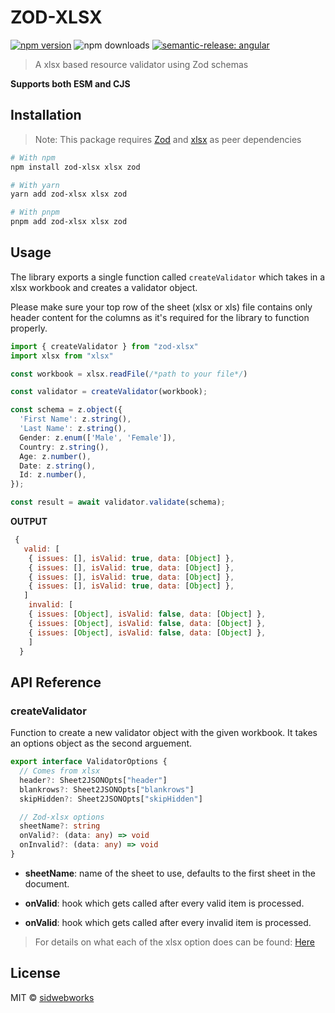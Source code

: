 

# ZOD-XLSX

[![npm version](https://badgen.net/npm/v/zod-xlsx)](https://www.npmjs.com/package/zod-xlsx)
![npm downloads](https://badgen.net/npm/dt/zod-xlsx)
[![semantic-release: angular](https://img.shields.io/badge/semantic--release-angular-e10079?logo=semantic-release)](https://github.com/semantic-release/semantic-release)


> A xlsx based resource validator using Zod schemas

**Supports both ESM and CJS**

## Installation
> Note: 
> This package requires [Zod](https://www.npmjs.com/package/zod) and [xlsx](https://www.npmjs.com/package/xlsx) as peer dependencies

```bash
# With npm
npm install zod-xlsx xlsx zod

# With yarn
yarn add zod-xlsx xlsx zod

# With pnpm
pnpm add zod-xlsx xlsx zod
```

## Usage

The library exports a single function called `createValidator` which takes in a xlsx workbook and creates a validator object. 

Please make sure your top row of the sheet (xlsx or xls) file contains only header content for the columns as it's required for the library to function properly.

```ts
import { createValidator } from "zod-xlsx"
import xlsx from "xlsx"

const workbook = xlsx.readFile(/*path to your file*/)

const validator = createValidator(workbook);

const schema = z.object({
  'First Name': z.string(),
  'Last Name': z.string(),
  Gender: z.enum(['Male', 'Female']),
  Country: z.string(),
  Age: z.number(),
  Date: z.string(),
  Id: z.number(),
});

const result = await validator.validate(schema);
```

**OUTPUT**
```js
 {
   valid: [
    { issues: [], isValid: true, data: [Object] },
    { issues: [], isValid: true, data: [Object] },
    { issues: [], isValid: true, data: [Object] },
    { issues: [], isValid: true, data: [Object] },
   ]
    invalid: [
    { issues: [Object], isValid: false, data: [Object] },
    { issues: [Object], isValid: false, data: [Object] },
    { issues: [Object], isValid: false, data: [Object] },
    ]
  }
```



## API Reference

### **createValidator**
Function to create a new validator object with the given workbook.
It takes an options object as the second arguement.

```ts
export interface ValidatorOptions {
  // Comes from xlsx
  header?: Sheet2JSONOpts["header"]
  blankrows?: Sheet2JSONOpts["blankrows"]
  skipHidden?: Sheet2JSONOpts["skipHidden"]

  // Zod-xlsx options
  sheetName?: string
  onValid?: (data: any) => void
  onInvalid?: (data: any) => void
}
```

- **sheetName**: name of the sheet to use, defaults to the first sheet in the document.

- **onValid**: hook which gets called after every valid item is processed.

- **onValid**: hook which gets called after every invalid item is processed.

> For details on what each of the xlsx option does can be found: [Here](https://docs.sheetjs.com/docs/api/utilities#json)



## License

MIT &copy; [sidwebworks](https://github.com/sidwebworks)
